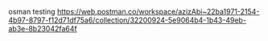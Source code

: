 osman testing 
https://web.postman.co/workspace/azizAbi~22ba1971-2154-4b97-8797-f12d71df75a6/collection/32200924-5e9064b4-1b43-49eb-ab3e-8b23042fa64f
